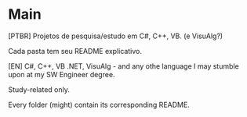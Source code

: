 # Main

[PTBR]
Projetos de pesquisa/estudo em C#, C++, VB. (e VisuAlg?)

Cada pasta tem seu README explicativo.
 
[EN]
C#, C++, VB .NET, VisuAlg - and any othe language I may stumble upon at my SW Engineer degree.

Study-related only.

Every folder (might) contain its corresponding README.
